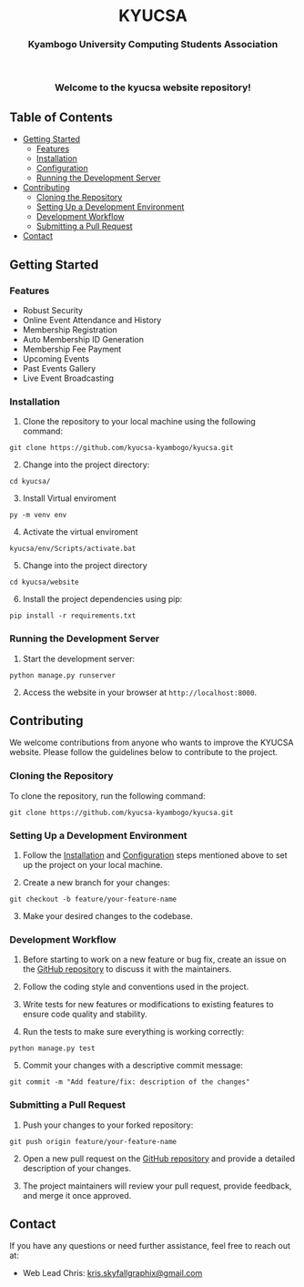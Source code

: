 <h1 align="center">KYUCSA</h1>
<h3 align="center">Kyambogo University Computing Students Association</h3>

<br>
<h3 align="center">Welcome to the kyucsa website repository!</h3>

## Table of Contents
- [Getting Started](#getting-started)
  - [Features](#features)
  - [Installation](#installation)
  - [Configuration](#configuration)
  - [Running the Development Server](#running-the-development-server)
- [Contributing](#contributing)
  - [Cloning the Repository](#cloning-the-repository)
  - [Setting Up a Development Environment](#setting-up-a-development-environment)
  - [Development Workflow](#development-workflow)
  - [Submitting a Pull Request](#submitting-a-pull-request)
- [Contact](#contact)

## Getting Started
### Features
- Robust Security
- Online Event Attendance and History
- Membership Registration
- Auto Membership ID Generation
- Membership Fee Payment
- Upcoming Events
- Past Events Gallery
- Live Event Broadcasting

### Installation

1. Clone the repository to your local machine using the following command:
```
git clone https://github.com/kyucsa-kyambogo/kyucsa.git
```
2. Change into the project directory:
```
cd kyucsa/
```
3. Install Virtual enviroment
```
py -m venv env
```
4. Activate the virtual enviroment
```
kyucsa/env/Scripts/activate.bat
```
5. Change into the project directory
```
cd kyucsa/website
```
6. Install the project dependencies using pip:
```
pip install -r requirements.txt
```

### Running the Development Server

1. Start the development server:
```
python manage.py runserver
```

2. Access the website in your browser at `http://localhost:8000`.

## Contributing

We welcome contributions from anyone who wants to improve the KYUCSA website. Please follow the guidelines below to contribute to the project.

### Cloning the Repository

To clone the repository, run the following command:
```
git clone https://github.com/kyucsa-kyambogo/kyucsa.git
```

### Setting Up a Development Environment

1. Follow the [Installation](#installation) and [Configuration](#configuration) steps mentioned above to set up the project on your local machine.

2. Create a new branch for your changes:
```
git checkout -b feature/your-feature-name
```

3. Make your desired changes to the codebase.

### Development Workflow

1. Before starting to work on a new feature or bug fix, create an issue on the [GitHub repository](https://github.com/kyucsa-kyambogo/kyucsa/issues) to discuss it with the maintainers.

2. Follow the coding style and conventions used in the project.

3. Write tests for new features or modifications to existing features to ensure code quality and stability.

4. Run the tests to make sure everything is working correctly:
```
python manage.py test
```

5. Commit your changes with a descriptive commit message:
```
git commit -m "Add feature/fix: description of the changes"
```

### Submitting a Pull Request

1. Push your changes to your forked repository:
```
git push origin feature/your-feature-name
```

2. Open a new pull request on the [GitHub repository](https://github.com/kyucsa-kyambogo/kyucsa/pulls) and provide a detailed description of your changes.

3. The project maintainers will review your pull request, provide feedback, and merge it once approved.

## Contact

If you have any questions or need further assistance, feel free to reach out at:

- Web Lead Chris: kris.skyfallgraphix@gmail.com
